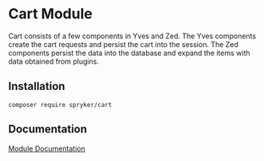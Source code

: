 # Cart Module

Cart consists of a few components in Yves and Zed. The Yves components create the cart requests and persist the cart into the session. The Zed components persist the data into the database and expand the items with data obtained from plugins.

## Installation

```
composer require spryker/cart
```

## Documentation

[Module Documentation](http://academy.spryker.com/developing_with_spryker/module_guide/checkout_process/cart.html)
